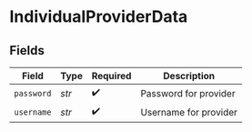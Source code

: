 # IndividualProviderData


## Fields

| Field                 | Type                  | Required              | Description           |
| --------------------- | --------------------- | --------------------- | --------------------- |
| `password`            | *str*                 | :heavy_check_mark:    | Password for provider |
| `username`            | *str*                 | :heavy_check_mark:    | Username for provider |
